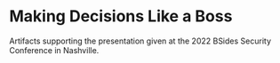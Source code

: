# Making Decisions Like a Boss
Artifacts supporting the presentation given at the 2022 BSides Security Conference in Nashville.
